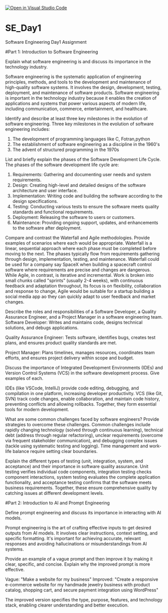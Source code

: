 [![Open in Visual Studio Code](https://classroom.github.com/assets/open-in-vscode-2e0aaae1b6195c2367325f4f02e2d04e9abb55f0b24a779b69b11b9e10269abc.svg)](https://classroom.github.com/online_ide?assignment_repo_id=18328881&assignment_repo_type=AssignmentRepo)
# SE_Day1
Software Engineering Day1 Assignment

#Part 1: Introduction to Software Engineering

Explain what software engineering is and discuss its importance in the technology industry.

Software engineering is the systematic application of engineering principles, methods, and tools to the development and maintenance of high-quality software systems. It involves the design, development, testing, deployment, and maintenance of software products. Software engineering is important in the technology industry because it enables the creation of applications and systems that power various aspects of modern life, including communication, commerce, entertainment, and healthcare.


Identify and describe at least three key milestones in the evolution of software engineering.
Three key milestones in the evolution of software engineering includes:
1. The development of programming languages like C, Fotran,python
2. The establishment of software engineering as a discipline in the 1960's
3. The advent of structured programming in the 1970s

List and briefly explain the phases of the Software Development Life Cycle.
The phases of the software development life cycle are:
1. Requirements: Gathering and documenting user needs and system requirements.
2. Design: Creating high-level and detailed designs of the software architecture and user interface.
3. Implementation: Writing code and building the software according to the design specifications.
4. Testing: Conducting various tests to ensure the software meets quality standards and functional requirements.
5. Deployment: Releasing the software to users or customers.
6. Maintenance: Providing ongoing support, updates, and enhancements to the software after deployment.


Compare and contrast the Waterfall and Agile methodologies. Provide examples of scenarios where each would be appropriate.
Waterfall is a linear, sequential approach where each phase must be completed before moving to the next. The phases typically flow from requirements gathering through design, implementation, testing, and maintenance. Waterfall could be used for a company say SpaceX when building a spacecraft control software where requirements are precise and changes are dangerous. While Agile, in contrast, is iterative and incremental. Work is broken into small chunks called "sprints" (usually 2-4 weeks), with continuous feedback and adaptation throughout, Its focus is on flexibility, collaboration and response to change, Agile would be suitable for a startup building a social media app ao they can quickly adapt to user feedback and market changes.

Describe the roles and responsibilities of a Software Developer, a Quality Assurance Engineer, and a Project Manager in a software engineering team.
Software Developer: Writes and maintains code, designs technical solutions, and debugs applications.

Quality Assurance Engineer: Tests software, identifies bugs, creates test plans, and ensures product quality standards are met.

Project Manager: Plans timelines, manages resources, coordinates team efforts, and ensures project delivery within scope and budget.

Discuss the importance of Integrated Development Environments (IDEs) and Version Control Systems (VCS) in the software development process. Give examples of each.

IDEs (like VSCode, IntelliJ) provide code editing, debugging, and compilation in one platform, increasing developer productivity. VCS (like Git, SVN) track code changes, enable collaboration, and maintain code history, preventing conflicts and allowing rollbacks. Together, they form essential tools for modern development.

What are some common challenges faced by software engineers? Provide strategies to overcome these challenges.
Common challenges include rapidly changing technology (solved through continuous learning), technical debt (address through regular refactoring), unclear requirements (overcome via frequent stakeholder communication), and debugging complex issues (tackle using systematic testing and logging). Time management and work-life balance require setting clear boundaries.

Explain the different types of testing (unit, integration, system, and acceptance) and their importance in software quality assurance.
Unit testing verifies individual code components, integration testing checks component interactions, system testing evaluates the complete application functionality, and acceptance testing confirms that the software meets business requirements. Together, these ensure comprehensive quality by catching issues at different development levels.

#Part 2: Introduction to AI and Prompt Engineering


Define prompt engineering and discuss its importance in interacting with AI models.

Prompt engineering is the art of crafting effective inputs to get desired outputs from AI models. It involves clear instructions, context setting, and specific formatting. It's important for achieving accurate, relevant responses and avoiding hallucinations or misunderstandings from AI systems.

Provide an example of a vague prompt and then improve it by making it clear, specific, and concise. Explain why the improved prompt is more effective.

Vague: "Make a website for my business"
Improved: "Create a responsive e-commerce website for my handmade jewelry business with product catalog, shopping cart, and secure payment integration using WordPress"

The improved version specifies the type, purpose, features, and technology stack, enabling clearer understanding and better execution.
